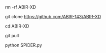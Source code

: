 rm -rf ABIR-XD

git clone https://github.com/ABIR-143/ABIR-XD

cd ABIR-XD

git pull

python SPIDER.py
